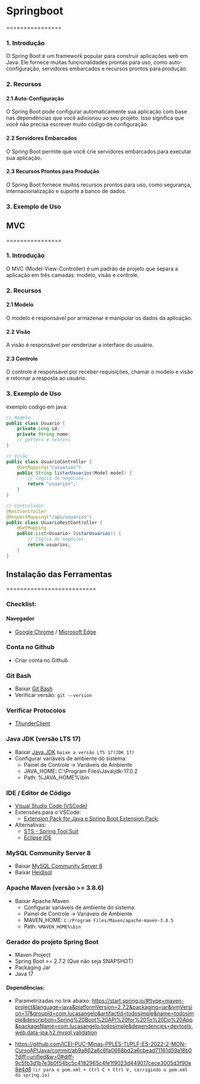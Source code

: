 # Springboot
================
### 1. Introdução
O Spring Boot é um framework popular para construir aplicações web em Java. Ele fornece muitas funcionalidades prontas para uso, como auto-configuração, servidores embarcados e recursos prontos para produção.
### 2. Recursos
#### 2.1 Auto-Configuração
O Spring Boot pode configurar automaticamente sua aplicação com base nas dependências que você adicionou ao seu projeto. Isso significa que você não precisa escrever muito código de configuração.
#### 2.2 Servidores Embarcados
O Spring Boot permite que você crie servidores embarcados para executar sua aplicação.
#### 2.3 Recursos Prontos para Produção
O Spring Boot fornece muitos recursos prontos para uso, como segurança, internacionalização e suporte a banco de dados.
### 3. Exemplo de Uso

## MVC
================
### 1. Introdução
O MVC (Model-View-Controller) é um padrão de projeto que separa a aplicação em três camadas: modelo, visão e controle.
### 2. Recursos
#### 2.1 Modelo
O modelo é responsável por armazenar e manipular os dados da aplicação.
#### 2.2 Visão
A visão é responsável por renderizar a interface do usuário.
#### 2.3 Controle
O controle é responsável por receber requisições, chamar o modelo e visão e retornar a resposta ao usuário.
### 3. Exemplo de Uso
exemplo codigo em java:

~~~java
// Modelo
public class Usuario {
    private Long id;
    private String nome;
    // getters e setters
}

// Visão
public class UsuarioController {
    @GetMapping("/usuarios")
    public String listarUsuarios(Model model) {
        // lógica de negócios
        return "usuarios";
    }
}

// Controlador
@RestController
@RequestMapping("/api/usuarios")
public class UsuarioRestController {
    @GetMapping
    public List<Usuario> listarUsuarios() {
        // lógica de negócios
        return usuarios;
    }
}
~~~

## Instalação das Ferramentas
==========================
### Checklist:
#### Navegador
- [Google Chrome](https://www.google.com/intl/pt-BR/chrome/) / [Microsoft Edge](https://www.microsoft.com/pt-br/edge/download?form=MA13FJ)
### Conta no Github
- Criar conta no Github
### Git Bash
- Baixar [Git Bash](https://git-scm.com/downloads)
- Verificar versão: `git --version`
### Verificar Protocolos
- [ThunderClient](https://www.thunderclient.com/)
### Java JDK (versão LTS 17)
- Baixar [Java JDK](https://www.oracle.com/br/java/technologies/downloads/) `baixe a versão LTS 17(JDK 17)`
- Configurar variáveis de ambiente do sistema:
    - Painel de Controle -> Variáveis de Ambiente
    - JAVA_HOME: C:\Program Files\Java\jdk-17.0.2
    - Path: %JAVA_HOME%\bin
### IDE / Editor de Código
- [Visual Studio Code (VSCode)](https://code.visualstudio.com/download)
- Extensões para o VSCode:
    - [Extension Pack for Java e Spring Boot Extension Pack:](https://code.visualstudio.com/docs/java/extensions)
- Alternativas:
    - [STS - Spring Tool Suit](https://spring.io/tools)
    - [Eclipse IDE](https://www.eclipse.org/downloads/)
### MySQL Community Server 8
- Baixar [MySQL Community Server 8](https://dev.mysql.com/downloads/mysql/)
- Baixar [Heidisql](https://www.heidisql.com/download.php)
### Apache Maven (versão >= 3.8.6)
- Baixar Apache Maven
    - Configurar variáveis de ambiente do sistema:
    - Painel de Controle -> Variáveis de Ambiente
    - MAVEN_HOME: `C:/Program Files/Maven/apache-maven-3.8.5`
    - Path: `%MAVEN_HOME%\bin`
### Gerador do projeto Spring Boot
- Maven Project
- Spring Boot >= 2.7.2 (Que não seja SNAPSHOT)
- Packaging Jar
- Java 17
#### Dependências:
- Parametrizadas no link abaixo: https://start.spring.io/#!type=maven-project&language=java&platformVersion=2.7.2&packaging=jar&jvmVersion=17&groupId=com.lucasangelo&artifactId=todosimple&name=todosimple&description=Spring%20Boot%20API%20for%20To%20Do%20App&packageName=com.lucasangelo.todosimple&dependencies=devtools,web,data-jpa,h2,mysql,validation

- https://github.com/ICEI-PUC-Minas-PPLES-TI/PLF-ES-2022-2-MON-CursoAPIJava/commit/ab9a862a6c6fa0668bd2a6cbead71161d59a18b0?diff=unified&w=0#diff-9c5fb3d1b7e3b0f54bc5c4182965c4fe1f9023d449017cece3005d3f90e8e4d8 
`(ir para o pom.xml + Ctrl C + Ctrl V, corrigindo o pom.xml do spring.io)`

